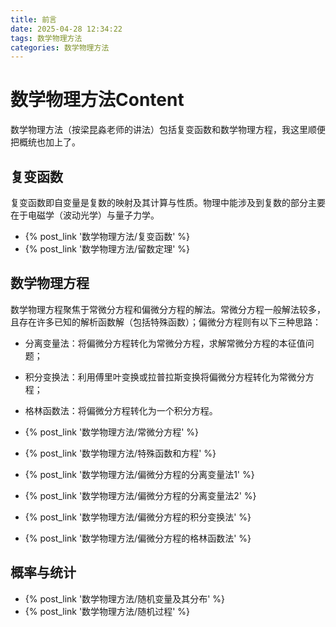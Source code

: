```yaml
---
title: 前言
date: 2025-04-28 12:34:22
tags: 数学物理方法
categories: 数学物理方法
---
```


# 数学物理方法Content
数学物理方法（按梁昆淼老师的讲法）包括复变函数和数学物理方程，我这里顺便把概统也加上了。

## 复变函数

复变函数即自变量是复数的映射及其计算与性质。物理中能涉及到复数的部分主要在于电磁学（波动光学）与量子力学。

- {% post_link '数学物理方法/复变函数' %}
- {% post_link '数学物理方法/留数定理' %}



## 数学物理方程

数学物理方程聚焦于常微分方程和偏微分方程的解法。常微分方程一般解法较多，且存在许多已知的解析函数解（包括特殊函数）；偏微分方程则有以下三种思路：
- 分离变量法：将偏微分方程转化为常微分方程，求解常微分方程的本征值问题；
- 积分变换法：利用傅里叶变换或拉普拉斯变换将偏微分方程转化为常微分方程；
- 格林函数法：将偏微分方程转化为一个积分方程。

- {% post_link '数学物理方法/常微分方程' %}
- {% post_link '数学物理方法/特殊函数和方程' %}
- {% post_link '数学物理方法/偏微分方程的分离变量法1' %}
- {% post_link '数学物理方法/偏微分方程的分离变量法2' %}
- {% post_link '数学物理方法/偏微分方程的积分变换法' %}
- {% post_link '数学物理方法/偏微分方程的格林函数法' %}


## 概率与统计

- {% post_link '数学物理方法/随机变量及其分布' %}
- {% post_link '数学物理方法/随机过程' %}
